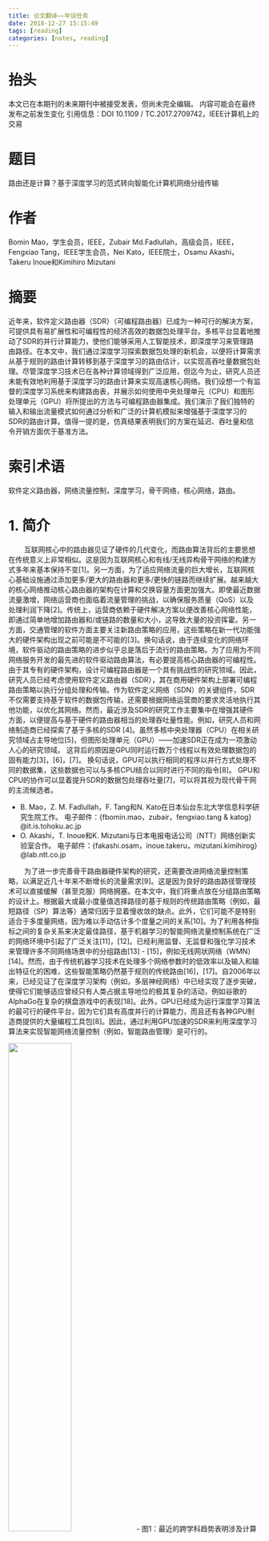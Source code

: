 ```yaml
---
title: 论文翻译——毕设任务
date: 2018-12-27 15:15:49
tags: [reading]
categories: [notes, reading]
---
```


# 抬头

本文已在本期刊的未来期刊中被接受发表，但尚未完全编辑。 内容可能会在最终发布之前发生变化 引用信息：DOI 10.1109 / TC.2017.2709742，IEEE计算机上的交易

# 题目

路由还是计算？基于深度学习的范式转向智能化计算机网络分组传输

# 作者

Bomin Mao，学生会员，IEEE，Zubair Md.Fadlullah，高级会员，IEEE，Fengxiao Tang，IEEE学生会员，Nei Kato，IEEE院士，Osamu Akashi，Takeru Inoue和Kimihiro Mizutani

# 摘要

近年来，软件定义路由器（SDR）（可编程路由器）已成为一种可行的解决方案，可提供具有易扩展性和可编程性的经济高效的数据包处理平台。多核平台显着地推动了SDR的并行计算能力，使他们能够采用人工智能技术，即深度学习来管理路由路径。在本文中，我们通过深度学习探索数据包处理的新机会，以便将计算需求从基于规则的路由计算转移到基于深度学习的路由估计，以实现高吞吐量数据包处理。尽管深度学习技术已在各种计算领域得到广泛应用，但迄今为止，研究人员还未能有效地利用基于深度学习的路由计算来实现高速核心网络。我们设想一个有监督的深度学习系统来构建路由表，并展示如何使用中央处理单元（CPU）和图形处理单元（GPU）将所提出的方法与可编程路由器集成。我们演示了我们独特的输入和输出流量模式如何通过分析和广泛的计算机模拟来增强基于深度学习的SDR的路由计算。值得一提的是，仿真结果表明我们的方案在延迟、吞吐量和信令开销方面优于基准方法。

# 索引术语

软件定义路由器，网络流量控制，深度学习，骨干网络，核心网络，路由。

# 1. 简介

&nbsp;&nbsp;&nbsp;&nbsp;&nbsp;&nbsp;&nbsp;&nbsp;互联网核心中的路由器见证了硬件的几代变化，而路由算法背后的主要思想在传统意义上非常相似。这是因为互联网核心和有线/无线异构骨干网络的构建方式多年来基本保持不变[1]。另一方面，为了适应网络流量的巨大增长，互联网核心基础设施通过添加更多/更大的路由器和更多/更快的链路而继续扩展。越来越大的核心网络推动核心路由器的架构在计算和交换容量方面更加强大。即使最近数据流量激增，网络运营商也面临着流量管理的挑战，以确保服务质量（QoS）以及处理利润下降[2]。传统上，运营商依赖于硬件解决方案以便改善核心网络性能，即通过简单地增加路由器和/或链路的数量和大小，这导致大量的投资挥霍。另一方面，交通管理的软件方面主要关注新路由策略的应用，这些策略在新一代功能强大的硬件架构出现之前可能是不可能的[3]。换句话说，由于连续变化的网络环境，软件驱动的路由策略的进步似乎总是落后于流行的路由策略。为了应用为不同网络服务开发的最先进的软件驱动路由算法，有必要提高核心路由器的可编程性。由于其专有的硬件架构，设计可编程路由器是一个具有挑战性的研究领域。因此，研究人员已经考虑使用软件定义路由器（SDR），其在商用硬件架构上部署可编程路由策略以执行分组处理和传输。作为软件定义网络（SDN）的关键组件，SDR不仅需要支持基于软件的数据包传输，还需要根据网络运营商的要求灵活地执行其他功能，以优化其网络。然而，最近涉及SDR的研究工作主要集中在增强其硬件方面，以便提高与基于硬件的路由器相当的处理吞吐量性能。例如，研究人员和网络制造商已经探索了基于多核的SDR [4]。虽然多核中央处理器（CPU）在相关研究领域占主导地位[5]，但图形处理单元（GPU）——加速SDR正在成为一项激动人心的研究领域。 这背后的原因是GPU同时运行数万个线程以有效处理数据包的固有能力[3]，[6]，[7]。 换句话说，GPU可以执行相同的程序以并行方式处理不同的数据集，这些数据也可以与多核CPU结合以同时进行不同的指令[8]。 GPU和CPU的协作可以显着提升SDR的数据包处理吞吐量[7]，可以将其视为现代骨干网的主流候选者。

- B. Mao，Z. M. Fadlullah，F. Tang和N. Kato在日本仙台东北大学信息科学研究生院工作。
电子邮件：{fbomin.mao，zubair，fengxiao.tang & katog} @it.is.tohoku.ac.jp
- O. Akashi，T. Inoue和K. Mizutani与日本电报电话公司（NTT）网络创新实验室合作。
电子邮件：{fakashi.osam，inoue.takeru，mizutani.kimihirog} @lab.ntt.co.jp

&nbsp;&nbsp;&nbsp;&nbsp;&nbsp;&nbsp;&nbsp;&nbsp;为了进一步完善骨干路由器硬件架构的研究，还需要改进网络流量控制策略，以满足近几十年来不断增长的流量需求[9]。这是因为良好的路由路径管理技术可以直接缓解（甚至克服）网络拥塞。在本文中，我们将重点放在分组路由策略的设计上。根据最大或最小度量值选择路径的基于规则的传统路由策略（例如，最短路径（SP）算法等）通常归因于显着慢收敛的缺点。此外，它们可能不是特别适合于多度量网络，因为难以手动估计多个度量之间的关系[10]。为了利用各种指标之间的复杂关系来决定最佳路径，基于机器学习的智能网络流量控制系统在广泛的网络环境中引起了广泛关注[11]，[12]。已经利用监督、无监督和强化学习技术来管理许多不同网络场景中的分组路由[13] - [15]，例如无线网状网络（WMN）[14]。然而，由于传统机器学习技术在处理多个网络参数时的低效率以及输入和输出特征化的困难，这些智能策略仍然基于规则的传统路由[16]，[17]。自2006年以来，已经见证了在深度学习架构（例如，多层神经网络）中已经实现了逐步突破，使得它们能够适应曾经只有人类占据主导地位的极其复杂的活动，例如谷歌的AlphaGo在复杂的棋盘游戏中的表现[18]。此外，GPU已经成为运行深度学习算法的最可行的硬件平台，因为它们具有高度并行的计算能力，而且还有各种GPU制造商提供的大量编程工具包[8]。因此，通过利用GPU加速的SDR来利用深度学习算法来实现智能网络流量控制（例如，智能路由管理）是可行的。

<img src = "2019_01_04_01.png" width = 50%>
- 图1：最近的跨学科趋势表明涉及计算系统，计算机网络和机器智能的跨学科领域。 特别地，由于CPU / GPU技术的进步和深度学习，网络流量控制系统正变得健壮和智能

&nbsp;&nbsp;&nbsp;&nbsp;&nbsp;&nbsp;&nbsp;&nbsp;我们在本文中的工作贡献如下。首先，我们从三个方面探讨路由策略，即网络流量控制，深度学习和CPU / GPU计算架构，如图1所示。其次，我们提出了一种基于深度学习的GPU加速SDR路由表构建方法。在我们的提议中，我们采用有监督的深度信念架构（DBA）[19]来计算以边缘路由器的流量模式为输入的后续节点（即路由器）。第三，我们根据边缘路由器的传入流量模式，为我们采用的DBA提供输入和输出的独特特征。根据收集的数据训练所提出的DBA，所述数据包括入站流量模式和相应的后续节点（即，路由器）。此外，我们还演示了经过培训的DBA如何预测下一个节点。第四，我们展示了基于深度学习的路由策略在较低信令开销和快速收敛方面的优势，从而显着改善了流量控制。第五，我们通过分析和广泛的仿真结果证明了我们提出的基于深度学习的解决方案与基准路由方法相比的有效性。特别是，我们演示了我们的提案如何在GPU加速的SDR上工作，并在分析其复杂性后评估运行路由策略的时间成本。结果表明，所提出的路由策略在GPU上的运行速度比在CPU上快100多倍。

&nbsp;&nbsp;&nbsp;&nbsp;&nbsp;&nbsp;&nbsp;&nbsp;在本文的其余结构如下。 第2节包括相关的研究工作。在第3部分中，我们描述了我们提出的路由DBA结构及其在GPU加速SDR中的工作原理。然后，我们在第4节和第5节介绍基于深度学习的路由策略的三个阶段，分析我们提案的复杂性，并比较GPU和CPU的理论时间成本。我们的提案的网络性能评估在第6节中介绍。最后，第7节结束了本文。

# 2. 相关研究工作

&nbsp;&nbsp;&nbsp;&nbsp;&nbsp;&nbsp;&nbsp;&nbsp;在本节中，我们将从硬件和软件角度介绍相关的研究工作，分别考虑SDR和深度学习的最新技术。 此外，在讨论深度学习相关研究的同时，我们还描述了文献中存在的相关机器智能路由策略。

## 2.1 SDR相关研究工作

&nbsp;&nbsp;&nbsp;&nbsp;&nbsp;&nbsp;&nbsp;&nbsp;由于深度学习执行需要高性能计算硬件的支持，因此有必要讨论最先进的SDR技术。尽管将数据包处理逻辑实施到硬件中的方法继续提高路由器的线路速率高达100 Gbps，但应用新的网络流量控制算法仍然是一个具有挑战性的问题，因为在可行性和可扩展性方面存在专用硬件的缺点[6],[20]。另一方面，基于通用硬件的SDR在分组处理中不是很有效，尽管它是可编程的和灵活的。由于多核解决方案可以显着提高计算能力，因此学术界和工业界的研究人员对利用CPU或GPU提供的多核和/或线程并行运行路由任务以提高处理吞吐量表现出极大的兴趣。目前的SDR [6]，[21]。[21]中介绍的RouteBricks架构探索了一种新颖的网络架构，其中数据包在运行在通用PC硬件集群上的软件中处理。RouteBricks的IPv4转发吞吐量已经显示为高达8.7 Gbps和64B数据包。但是，由于CPU成为更多计算密集型应用程序的瓶颈，其性能可能不会超过10 Gbps。作为解决此问题的方法，PacketShader架构[3]将并行数据包处理的计算需求从CPU转移到GPU，因为GPU与CPU相比包含更多内核。使用单个商品PC评估此体系结构表明PacketShader能够以39 Gbps转发64B IPv4数据包。此外，在[3]中指出，通过扩展I / O集线器的性能，线速率可以进一步提高到100 Gbps [7]。此外，包括英特尔和思科在内的网络制造商正在采用类似的项目来开发SDR架构中的高性能计算设备并开发商业产品[4]，[5]。从上述工作中可以注意到，当前的可编程SDR可以提供有竞争力的线路速率（即，与传统的专用设计路由器相比，费用要低得多），同时保持灵活性和可扩展性的强度。

## 2.2 深度学习与机器智能路由策略的相关研究工作

<img src = "2019_01_05_02.png" width = 50%>

- 图2：考虑系统模型和问题陈述。

&nbsp;&nbsp;&nbsp;&nbsp;&nbsp;&nbsp;&nbsp;&nbsp;由于机器学习对于预测网络参数很有用，一些研究人员已经尝试利用人工神经网络（ANN）（一种机器学习技术）来预测网络流量[15]，链路带宽或其他指标[22]。超过几个时间间隔。然而，这些策略的效率受到传统机器学习技术的缺点的限制，主要是因为缺乏适当的深层结构学习算法，足够大的训练数据的可用性等等。实际上，根据[11]中的工作，尽管添加层可以在极其复杂的应用中提取更高级别的特征，但是包含许多隐藏层的传统深度神经网络架构表现出与浅层相比较差的性能。最近，深度学习成为一种有前途的计算模型，可以有效地利用多个处理层从多个抽象层次的数据中提取特征[11]。此方法使用通用非线性模块将一个级别的表示转换为更高和更抽象级别的表示，然后组合这些表示，通过它可以自动且准确地学习特征[23]。 2006年引入了Greedy Layer-Wise培训，利用无监督学习程序对深度神经网络体系结构进行预训练，彻底改变了深度学习技术[19]，[24]。通过Greedy LayerWise预训练，接着是基于反向传播算法的整个深层架构的微调，深度学习在语音识别等许多复杂应用中取得了创纪录的成果[25]等等。将深度学习应用于语音识别的一个很好的例子是Apple的智能助手叫做“Siri”[26]。在传统上由人类主导的其他领域，研究人员已经探索了深度学习的应用并取得了令人鼓舞的成果，例如谷歌的AlphaGo在非常复杂的棋盘游戏中[18]。从文献中可以明显看出，深度学习技术已成为通常需要大量计算的应用中的最新技术。一方面，深度学习应用仅限于图像/字符/模式识别和自然语言处理领域[11]。另一方面，尚未成功尝试对网络流量控制系统的深度学习，其仍继续经历不断增长的计算负担。这是因为连接到互联网的设备数量越来越多，全球网络流量在最近几十年中爆炸式增长[9]。因此，在设计路由策略以满足严格和不断变化的网络要求时，网络运营商需要考虑更多参数和更复杂的规则。根据[16]，深度学习具有很好的潜力，可以应用于网络流量控制系统，通过考虑各种要求来估计最佳路径。此外，由于将深度学习应用于路由仍然是一个非常新的主题，因此以前的研究工作都没有尝试将深度学习整合到SDR中。另一方面，我们的动机来自于SDR与深度学习密切相关的事实，因为许多SDR使用多核平台（例如GPU）。这为在SDR中采用基于深度学习的智能路由策略铺平了道路。从这一点来看，我们尝试通过采用GPU驱动的SDR来执行深度学习技术来估计下一个节点以实现更好的路由管理，从而考虑硬件和软件两个方面。

<img src = "2019_01_05_03.png" width = 50%>

- 图3：考虑提出的深度学习系统的模型。

# 3. 基于深度学习的路由策略设计

&nbsp;&nbsp;&nbsp;&nbsp;&nbsp;&nbsp;&nbsp;&nbsp;在本节中，我们将介绍如何设计深度学习结构以在GPU加速的SDR上构建路由表。首先，我们提出深度学习结构的输入和输出的详细表征，然后我们描述我们选择的架构，DBA。 接下来，讨论所提出的路由表构造方法如何在GPU加速的SDR上工作。

## 3.1 输入和输出设计

&nbsp;&nbsp;&nbsp;&nbsp;&nbsp;&nbsp;&nbsp;&nbsp;我们考虑的核心网络系统模型在图2中描绘，其包括多个有线骨干路由器。值得注意的是，也可以考虑无线骨干网络。在所考虑的网络中，假设边缘路由器连接到不同类型的网络，例如蜂窝网络，WMN等。从后面的网络生成的数据包到达边缘路由器，并且发往其他边缘路由器以进行传送。另一方面，内部路由器只负责将数据包转发到适当的边缘路由器。传统上，每个路由器周期性地将信令分组转发到其他路由器以通知延迟值或其到其邻居的链路的一些其他度量。然后，每个路由器可以利用该信息来计算用于将数据分组发送到目的地路由器的下一个节点。这种方法在大多数情况下都能很好地工作，因为每个路由器都可以根据获得的所有网络链路的信息做出最佳决策。然而，当网络中的一些路由器由于压倒性的流量需求而拥挤时，计算下一个节点的传统方法遭受慢收敛。同时，周期性信令交换加剧了交通拥堵。此外，传统的路由方法无法处理网络环境持续变得更加复杂的场景，这需要网络运营商考虑各种不相关的参数来确定路由规则。由于深度学习方法已应用于许多复杂的活动以自动探索各种输入之间的关系，我们尝试在本节的其余部分采用深度学习进行路由。

&nbsp;&nbsp;&nbsp;&nbsp;&nbsp;&nbsp;&nbsp;&nbsp;由于在每个路由器处观察到的流量模式直接指示该路由器的流量情况，因此我们采用流量模式作为深度学习模型的输入。如第1节所述，深度学习结构用于计算路由路径。因此，我们选择路由路径作为模型的输出。因此，图3（a）表明业务模式被用作深度学习结构的输入并被处理以作为输出的路由路径决定。然后，关键的挑战是表征深度学习结构的输入和输出。为了表征输入，我们使用每个路由器上的流量模式，可以定义为每个时间间隔内路由器的入站数据包数量，如图3（b）所示。如果我们假设计入入站数据包的时间间隔是$\Delta t$秒，那么对于每个路由器，我们可以采用最后一个$\beta \Delta t$（$\beta$为正整数）秒内每个时间间隔内的入站数据包数量。交通模式。因此，通过假设网络由$N$个路由器组成，我们可以使用$\beta$行和$N$列的矩阵来表示网络中所有路由器的流量模式，并将矩阵中的$\beta N$元素的值输入到输入层。深度学习结构。请注意，$\beta$的值不应该太大，因为很久以前的流量模式对当前网络分析没有影响。此外，如果$\beta$的值太大，则深度学习结构具有高复杂性和低效率。在我们提出的深度学习结构中，仿真结果表明，将$\beta$的值设置为1是足够准确的。因此，深度学习结构的输入可以看作是$N$维向量，其第$i^{th}$个元素是最后$\Delta t$秒内第$i^{th}$个路由器的流量模式。接下来，我们需要设计输出层。出于路由的目的，深度学习结构需要输出路由路径。因此，输出层可以设计为提供类似于集中式路由的整个路径，或者仅提供类似于分布式路由策略的下一个节点。由于其较低的复杂性和较高的容差，后者在我们的提案中被选择。对于由$N$个路由器组成的网络，我们使用由$N$个二进制元素组成的向量来表示输出。在向量中，只有一个元素的值为1，其顺序表示下一个节点。这意味着如果$N$维向量中的第$i^{th}$个元素是1，则选择所考虑的网络中的第$i^{th}$个路由器作为下一个节点。总之，我们可以使用两个$N$维向量$x$和$y$来表示深度学习结构的输入和输出，$x$和$y$的示例如下：

$$ x = (tp_1, tp_2, ..., tp_{N - 1}, tp_N), \tag{1}$$
$$ y = (0, 1, ..., 0, 0), \tag{2}$$
